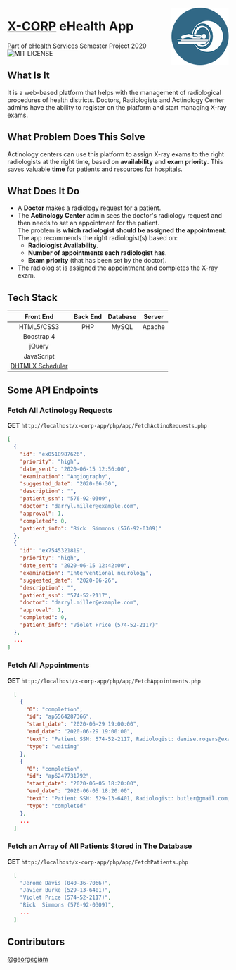 <img align="right" src="img/logo.webp"></div>

<h1 align="left"><a href="https://www.x-corp.systems">X-CORP</a> eHealth App</h1>

Part of [eHealth Services](https://www.ds.unipi.gr/en/courses/e-health-services-2/) Semester Project 2020  
![MIT LICENSE](https://img.shields.io/github/license/KostasXikis/x-corp-app?style=flat-square)

## What Is It

It is a web-based platform that helps with the management of radiological procedures of health districts.
Doctors, Radiologists and Actinology Center admins have the ability to register on the platform and start managing X-ray exams.

## What Problem Does This Solve

Actinology centers can use this platform to assign X-ray exams to the right radiologists at the right time, based on **availability** and **exam priority**. This saves valuable **time** for patients and resources for hospitals.

## What Does It Do

* A **Doctor** makes a radiology request for a patient.  
* The **Actinology Center** admin sees the doctor's radiology request and then needs to set an appointment for the patient.  
The problem is **which radiologist should be assigned the appointment**.  
The app recommends the right radiologist(s) based on:  
  * **Radiologist Availability**.
  * **Number of appointments each radiologist has**.
  * **Exam priority** (that has been set by the doctor).  
* The radiologist is assigned the appointment and completes the X-ray exam.  

## Tech Stack

Front End | Back End | Database | Server
:------------: | :-------------: | :-------------: | :-------------: |
HTML5/CSS3 | PHP | MySQL | Apache
Boostrap 4 |     |       |
jQuery     |     |       |
JavaScript |     |       |
[DHTMLX Scheduler](https://dhtmlx.com/docs/products/dhtmlxScheduler/) | | |

## Some API Endpoints

### Fetch All Actinology Requests

**GET** `http://localhost/x-corp-app/php/app/FetchActinoRequests.php`

```json
[
  {
    "id": "ex0518987626",
    "priority": "high",
    "date_sent": "2020-06-15 12:56:00",
    "examination": "Angiography",
    "suggested_date": "2020-06-30",
    "description": "",
    "patient_ssn": "576-92-0309",
    "doctor": "darryl.miller@example.com",
    "approval": 1,
    "completed": 0,
    "patient_info": "Rick  Simmons (576-92-0309)"
  },
  {
    "id": "ex7545321819",
    "priority": "high",
    "date_sent": "2020-06-15 12:42:00",
    "examination": "Interventional neurology",
    "suggested_date": "2020-06-26",
    "description": "",
    "patient_ssn": "574-52-2117",
    "doctor": "darryl.miller@example.com",
    "approval": 1,
    "completed": 0,
    "patient_info": "Violet Price (574-52-2117)"
  },
  ...
]
```

### Fetch All Appointments

**GET** `http://localhost/x-corp-app/php/app/FetchAppointments.php`

```json
  [
    {  
      "0": "completion",
      "id": "ap5564287366",
      "start_date": "2020-06-29 19:00:00",
      "end_date": "2020-06-29 19:00:00",
      "text": "Patient SSN: 574-52-2117, Radiologist: denise.rogers@example.com, Priority: high, Completion: waiting",
      "type": "waiting"
    },
    {
      "0": "completion",
      "id": "ap6247731792",
      "start_date": "2020-06-05 18:20:00",
      "end_date": "2020-06-05 18:20:00",
      "text": "Patient SSN: 529-13-6401, Radiologist: butler@gmail.com, Priority: low, Completion: completed",
      "type": "completed"
    },
    ...
  ]
```

### Fetch an Array of All Patients Stored in The Database

**GET** `http://localhost/x-corp-app/php/app/FetchPatients.php`

```json
  [
    "Jerome Davis (040-36-7066)",
    "Javier Burke (529-13-6401)",
    "Violet Price (574-52-2117)",
    "Rick  Simmons (576-92-0309)",
    ...
  ]
```

## Contributors

[@georgegiam](https://github.com/georgegiam)

